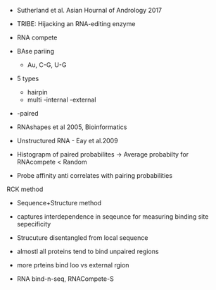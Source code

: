 - Sutherland et al. Asian Hournal of Andrology 2017
- TRIBE: Hijacking an RNA-editing enzyme 
- RNA compete

- BAse pariing
	- Au, C-G, U-G
- 5 types
	- hairpin
	- multi
  	-internal
	-external
-	-paired

- RNAshapes et al 2005, Bioinformatics
	
- Unstructured RNA - Eay et al.2009

- Histograpm of paired probabilites -> Average probabilty for RNAcompete < Random
- Probe affinity anti correlates with pairing probabilities

RCK method
- Sequence+Structure method 
- captures interdependence in seqeunce for measuring binding site sepecificity
- Strucuture disentangled from local sequence
- almostl all proteins tend to bind unpaired regions
- more prteins bind loo vs external rgion

- RNA bind-n-seq, RNACompete-S

